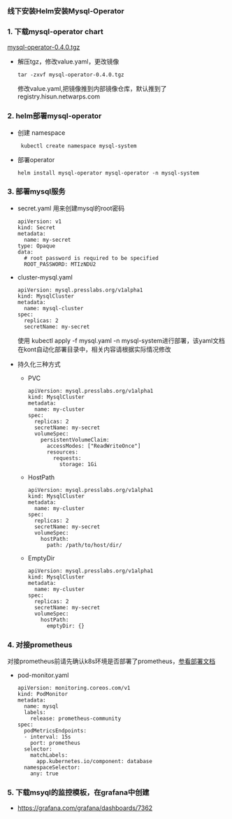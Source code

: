 ### 线下安装Helm安装Mysql-Operator

### 1. 下载mysql-operator chart

[mysql-operator-0.4.0.tgz](https://pnode.solarfs.io/dn/file/0d0e58bc6775b711f84637c699836031/mysql-operator-0.4.0.tgz)

- 解压tgz，修改value.yaml，更改镜像

	```
	tar -zxvf mysql-operator-0.4.0.tgz
	```
	修改value.yaml,把镜像推到内部镜像仓库，默认推到了registry.hisun.netwarps.com

	
### 2. helm部署mysql-operator

- 创建 namespace 
		
	```	
	 kubectl create namespace mysql-system
	
	```
	
- 部署operator

	```
	helm install mysql-operator mysql-operator -n mysql-system
	
	```
   
	
### 3. 部署mysql服务	

- secret.yaml 用来创建mysql的root密码

	```
	apiVersion: v1
	kind: Secret
	metadata:
	  name: my-secret
	type: Opaque
	data:
	  # root password is required to be specified
	  ROOT_PASSWORD: MTIzNDU2
	
	```
	
- cluster-mysql.yaml

	```
	apiVersion: mysql.presslabs.org/v1alpha1
	kind: MysqlCluster
	metadata:
	  name: mysql-cluster
	spec:
	  replicas: 2
	  secretName: my-secret
	
	```
    使用 kubectl apply -f mysql.yaml -n mysql-system进行部署，该yaml文档在kont自动化部署目录中，相关内容请根据实际情况修改
	
- 持久化三种方式

  - PVC
  
	```
    apiVersion: mysql.presslabs.org/v1alpha1
    kind: MysqlCluster
    metadata:
      name: my-cluster
    spec:
      replicas: 2
      secretName: my-secret
      volumeSpec:
        persistentVolumeClaim:
          accessModes: ["ReadWriteOnce"]
          resources:
            requests:
              storage: 1Gi
	```
  		
  - HostPath
  
    ```
    apiVersion: mysql.presslabs.org/v1alpha1
    kind: MysqlCluster
    metadata:
      name: my-cluster
    spec:
      replicas: 2
      secretName: my-secret
      volumeSpec:
        hostPath:
          path: /path/to/host/dir/
    ```
		
		
  - EmptyDir	 
		
	```
    apiVersion: mysql.presslabs.org/v1alpha1
    kind: MysqlCluster
    metadata:
      name: my-cluster
    spec:
      replicas: 2
      secretName: my-secret
      volumeSpec:
        hostPath:
          emptyDir: {}
	```
  
### 4. 对接prometheus

对接prometheus前请先确认k8s环境是否部署了prometheus，[参看部署文档](https://github.com/paradeum-team/operator-env/blob/main/prometheus-operator/helm%E7%BA%BF%E4%B8%8B%E9%83%A8%E7%BD%B2prometheus-operator.md)
- pod-monitor.yaml
	
	```
	apiVersion: monitoring.coreos.com/v1
	kind: PodMonitor
	metadata:
	  name: mysql
	  labels:
	    release: prometheus-community
	spec:
	  podMetricsEndpoints:
	  - interval: 15s
	    port: prometheus
	  selector:
	    matchLabels:
	      app.kubernetes.io/component: database
	  namespaceSelector:
	    any: true
	```
	
### 5. 下载msyql的监控模板，在grafana中创建

 - https://grafana.com/grafana/dashboards/7362
